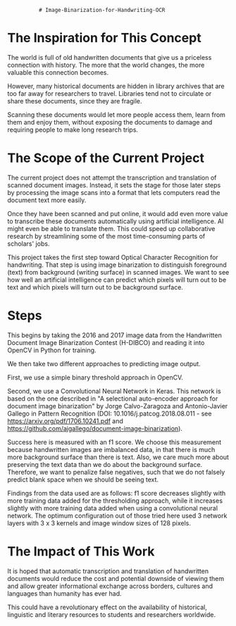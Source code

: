               # Image-Binarization-for-Handwriting-OCR


# The Inspiration for This Concept

The world is full of old handwritten documents that give us a priceless connection with history. The more that the world changes, the more valuable this connection becomes.

However, many historical documents are hidden in library archives that are too far away for researchers to travel. Libraries tend not to circulate or share these documents, since they are fragile.

Scanning these documents would let more people access them, learn from them and enjoy them, without exposing the documents to damage and requiring people to make long research trips.


# The Scope of the Current Project

The current project does not attempt the transcription and translation of scanned document images.  Instead, it sets the stage for those later steps by processing the image scans into a format that lets computers read the document text more easily.

Once they have been scanned and put online, it would add even more value to transcribe these documents automatically using artificial intelligence. AI might even be able to translate them. This could speed up collaborative research by streamlining some of the most time-consuming parts of scholars' jobs.

This project takes the first step toward Optical Character Recognition for handwriting.  That step is using image binarization to distinguish foreground (text) from background (writing surface) in scanned images.  We want to see how well an artificial intelligence can predict which pixels will turn out to be text and which pixels will turn out to be background surface.


# Steps

This begins by taking the 2016 and 2017 image data from the Handwritten Document Image Binarization Contest (H-DIBCO) and reading it into OpenCV in Python for training.  

We then take two different approaches to predicting image output.

First, we use a simple binary threshold approach in OpenCV.

Second, we use a Convolutional Neural Network in Keras.  This network is based on the one described in "A selectional auto-encoder approach for document image binarization" by Jorge Calvo-Zaragoza and Antonio-Javier Gallego in Pattern Recognition (DOI: 10.1016/j.patcog.2018.08.011 - see https://arxiv.org/pdf/1706.10241.pdf and https://github.com/ajgallego/document-image-binarization).

Success here is measured with an f1 score.  We choose this measurement because handwritten images are imbalanced data, in that there is much more background surface than there is text.  Also, we care much more about preserving the text data than we do about the background surface.  Therefore, we want to penalize false negatives, such that we do not falsely predict blank space when we should be seeing text.

Findings from the data used are as follows: f1 score decreases slightly with more training data added for the thresholding approach, while it increases slightly with more training data added when using a convolutional neural network.  The optimum configuration out of those tried here used 3 network layers with 3 x 3 kernels and image window sizes of 128 pixels.


# The Impact of This Work

It is hoped that automatic transcription and translation of handwritten documents would reduce the cost and potential downside of viewing them and allow greater informational exchange across borders, cultures and languages than humanity has ever had.

This could have a revolutionary effect on the availability of historical, linguistic and literary resources to students and researchers worldwide.

